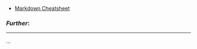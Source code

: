 - [Markdown Cheatsheet](https://github.com/adam-p/markdown-here/wiki/Markdown-Cheatsheet)

### _Further_:

---

...
